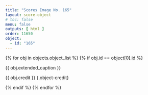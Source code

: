 ```yaml
---
title: "Scores Image No. 165"
layout: score-object
# toc: false
menu: false
outputs: [ html ]
order: 11650
object:
  - id: "165"
---
```


{% for obj in objects.object_list %}
{% if obj.id == object[0].id %}

{{ obj.extended_caption }}

{{ obj.credit }} {.object-credit}

{% endif %}
{% endfor %}

